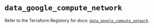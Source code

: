# `data_google_compute_network`

Refer to the Terraform Registory for docs: [`data_google_compute_network`](https://www.terraform.io/docs/providers/google-beta/d/google_compute_network).
